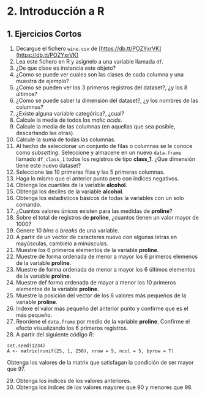 # 2. Introducción a R

## 1. Ejercicios Cortos

1. Decargue el fichero `wine.csv` de
[https://db.tt/POZYxrVK](https://db.tt/POZYxrVK)
2. Lea este fichero en R y asignelo a una variable llamada `df`.
3. ¿De que clase es instancia este objeto?
4. ¿Como se puede ver cuales son las clases de cada columna y una muestra de
ejemplo?
5. ¿Como se pueden ver los 3 primeros registros del dataset?,
¿y los 8 últimos?
6. ¿Como se puede saber la dimensión del dataset?, ¿y los nombres de las
columnas?
7. ¿Existe alguna variable categórica?, ¿cual?
8. Calcule la media de todos los _malic acids_.
9. Calcule la media de las columnas (en aquellas que sea posible, descartando
las otras).
10. Calcule la suma de todas las columnas.
11. Al hecho de seleccionar un conjunto de filas o columnas se le conoce como
_subsetting_. Seleccione y almacene en un nuevo `data.frame` llamado
`df_class_1` todos los registros de tipo __class_1__. ¿Que dimensión tiene
este nuevo dataset?
12. Seleccione las 10 primeras filas y las 5 primeras columnas.
13. Haga lo mismo que el anterior punto pero con índices negativos.
14. Obtenga los cuartiles de la variable __alcohol__.
15. Obtenga los deciles de la variable __alcohol__.
16. Obtenga los estadísticos básicos de todas la variables con un solo
comando.
17. ¿Cuantos valores únicos existen para las medidas de __proline__?
18. Sobre el total de registros de __proline__, ¿cuantos tienen un valor mayor
de 1000?
19. Genere 10 _bins_ o _breaks_ de una variable.
20. A partir de un vector de caracteres nuevo con algunas letras en
mayúsculas, cambielo a minúsculas.
21. Muestre los 6 primeros elementos de la variable __proline__.
22. Muestre de forma ordenada de menor a mayor los 6 primeros elemenos de la
variable __proline__.
23. Muestre de forma ordenada de menor a mayor los 6 últimos elementos de la
variable __proline__.
24. Muestre def forma ordenada de mayor a menor los 10 primeros elementos de
la variable __proline__.
25. Muestre la posición del vector de los 6 valores más pequeños de la
variable __proline__.
26. Indexe el valor más pequeño del anterior punto y confirme que es el más
pequeño.
27. Reordene el `data.frame` por medio de la variable __proline__. Confirme el
efecto visualizando los 6 primeros registros.
28. A partir del siguiente código _R_:
```{r}
set.seed(1234)
A <- matrix(runif(25, 1, 250), nrow = 5, ncol = 5, byrow = T)
```
Obtenga los valores de la matrix que satisfagan la condición de ser mayor
que 97.

29. Obtenga los índices de los valores anteriores.
30. Obtenga los índces de los valores mayores que 90 y menores que 98. 
